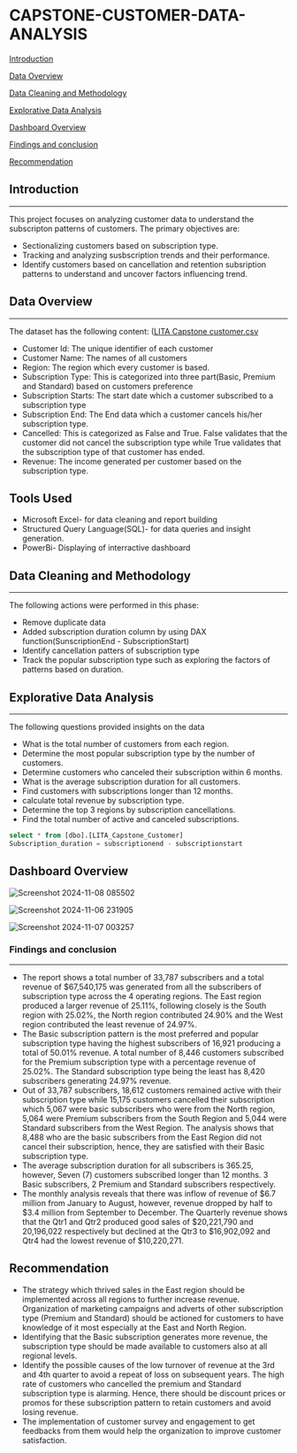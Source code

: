 # CAPSTONE-CUSTOMER-DATA-ANALYSIS

[Introduction](introduction)


[Data Overview](#data-overview)


[Data Cleaning and Methodology](#data-cleaning-and-methodology)


[Explorative Data Analysis](#explorative-data-analysis)


[Dashboard Overview](#dashboard-overview)


[Findings and conclusion](#findings-and-conclusion)



[Recommendation](recommendation)

## Introduction
---
This project focuses on analyzing customer data to understand the subscripton patterns of customers. The primary objectives are:
- Sectionalizing customers based on subscription type.
- Tracking and analyzing susbscription trends and their performance.
- Identify customers based on cancellation and retention subsription patterns to understand and uncover factors influencing trend.


## Data Overview
---

The dataset has the following content: ([LITA Capstone customer.csv](https://github.com/user-attachments/files/17653908/LITA.Capstone.customer.csv)
- Customer Id: The unique identifier of each customer
- Customer Name: The names of all customers
- Region: The region which every customer is based.
- Subscription Type: This is categorized into three part(Basic, Premium and Standard) based on customers preference
- Subscription Starts: The start date which a customer subscribed to a subscription type
- Subscription End: The End data which a customer cancels his/her subscription type.
- Cancelled: This is categorized as False and True. False validates that the customer did not cancel the subscription type while True validates that the subscription type of that customer has ended.
- Revenue: The income generated per customer based on the subscription type.


## Tools Used
  - Microsoft Excel- for data cleaning and report building
  - Structured Query Language(SQL)- for data queries and insight generation.
  - PowerBi- Displaying of interractive dashboard
  

## Data Cleaning and Methodology
---

The following actions were performed in this phase:
- Remove duplicate data
- Added subscription duration column by using DAX function(SunscriptionEnd - SubscriptionStart) 
- Identify cancellation patters of subscription type
- Track the popular subscription type such as exploring the factors of patterns based on duration.


## Explorative Data Analysis
---

The following questions provided insights on the data
- What is the total number of customers from each region. 
- Determine the most popular subscription type by the number of customers. 
- Determine customers who canceled their subscription within 6 months. 
- What is the average subscription duration for all customers. 
- Find customers with subscriptions longer than 12 months. 
- calculate total revenue by subscription type. 
- Determine the top 3 regions by subscription cancellations. 
- Find the total number of active and canceled subscriptions.


 ```SQL
select * from [dbo].[LITA_Capstone_Customer]
Subscription_duration = subscriptionend - subscriptionstart
```

## Dashboard Overview


![Screenshot 2024-11-08 085502](https://github.com/user-attachments/assets/37c7bb5f-88f3-41ff-ab66-cae9df3d8791)





![Screenshot 2024-11-06 231905](https://github.com/user-attachments/assets/df8dc991-9914-40c9-be42-8b0819b38794)




![Screenshot 2024-11-07 003257](https://github.com/user-attachments/assets/7ce3d581-ce38-481d-91b5-3ded26e66688)





### Findings and conclusion
---

- The report shows a total number of 33,787 subscribers and a total revenue of $67,540,175 was generated from all the subscribers of subscription type across the 4 operating regions. The East region produced a larger revenue of 25.11%, following closely is the South region with 25.02%, the North region contributed 24.90% and the West region contributed the least revenue of 24.97%. 
- The Basic subscription pattern is the most preferred and popular subscription type having the highest subscribers of 16,921 producing a total of 50.01% revenue. A total number of 8,446 customers subscribed for the Premium subscription type with a percentage revenue of 25.02%. The Standard subscription type being the least has 8,420 subscribers generating 24.97% revenue. 
- Out of 33,787 subscribers, 18,612 customers remained active with their subscription type while 15,175 customers cancelled their subscription which 5,067 were basic subscribers who were from the North region, 5,064 were Premium subscribers from the South Region and 5,044 were Standard subscribers from the West Region. The analysis shows that 8,488 who are the basic subscribers from the East Region did not cancel their subscription, hence, they are satisfied with their Basic subscription type. 
- The average subscription duration for all subscribers is 365.25, however, Seven (7) customers subscribed longer than 12 months. 3 Basic subscribers, 2 Premium and Standard subscribers respectively.
- The monthly analysis reveals that there was inflow of revenue of $6.7 million from January to August, however, revenue dropped by half to $3.4 million from September to December. The Quarterly revenue shows that the Qtr1 and Qtr2 produced good sales of $20,221,790 and 20,196,022 respectively but declined at the Qtr3 to $16,902,092 and Qtr4 had the lowest revenue of $10,220,271. 


## Recommendation

- The strategy which thrived sales in the East region should be implemented across all regions to further increase revenue. Organization of marketing campaigns and adverts of other subscription type (Premium and Standard) should be actioned for customers to have knowledge of it most especially at the East and North Region.  
- Identifying that the Basic subscription generates more revenue, the subscription type should be made available to customers also at all regional levels. 
- Identify the possible causes of the low turnover of revenue at the 3rd and 4th quarter to avoid a repeat of loss on subsequent years. The high rate of customers who cancelled the premium and Standard subscription type is alarming. Hence, there should be discount prices or promos for these subscription pattern to retain customers and avoid losing revenue. 
- The implementation of customer survey and engagement to get feedbacks from them would help the organization to improve customer satisfaction.

